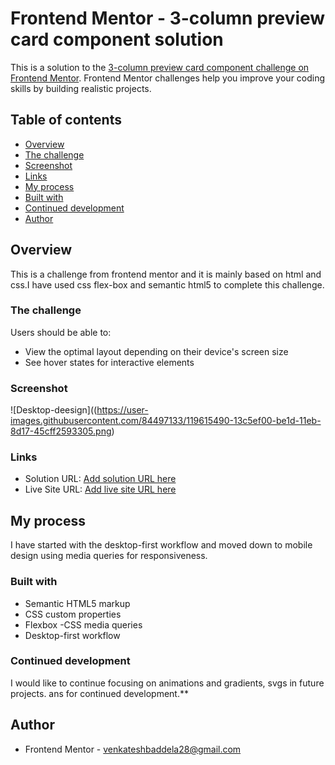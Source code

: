 # Frontend Mentor - 3-column preview card component solution

This is a solution to the [3-column preview card component challenge on Frontend Mentor](https://www.frontendmentor.io/challenges/3column-preview-card-component-pH92eAR2-). Frontend Mentor challenges help you improve your coding skills by building realistic projects.

## Table of contents

- [Overview](#overview)
- [The challenge](#the-challenge)
- [Screenshot](#screenshot)
- [Links](#links)
- [My process](#my-process)
- [Built with](#built-with)
- [Continued development](#continued-development)
- [Author](#author)

## Overview

This is a challenge from frontend mentor and it is mainly based on html and css.I have used css flex-box and semantic html5 to complete this challenge.

### The challenge

Users should be able to:

- View the optimal layout depending on their device's screen size
- See hover states for interactive elements

### Screenshot

![Desktop-deesign]((https://user-images.githubusercontent.com/84497133/119615490-13c5ef00-be1d-11eb-8d17-45cff2593305.png)


### Links

- Solution URL: [Add solution URL here](https://your-solution-url.com)
- Live Site URL: [Add live site URL here](https://your-live-site-url.com)

## My process

I have started with the desktop-first workflow and moved down to mobile design using media queries for responsiveness.

### Built with

- Semantic HTML5 markup
- CSS custom properties
- Flexbox
  -CSS media queries
- Desktop-first workflow

### Continued development

I would like to continue focusing on animations and gradients, svgs in future projects.
ans for continued development.\*\*

## Author

- Frontend Mentor - [venkateshbaddela28@gmail.com](https://www.frontendmentor.io/profile/venkateshbaddela)
